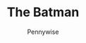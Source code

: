 ---
layout: post
author: Pennywise
category: Filmes
post_date: 2022-04-15
post_modified: 2022-04-15
title: The Batman
description: 'Bruce Wayne é um jovem bilionário da cidade de Gotham City, Nova Jersey, que também age secretamente como o vigilante noturno Batman após o assassinato dos seus pais.'
poster_path: /seyWFgGInaLqW7nOZvu0ZC95rtx.jpg
tmdb_id: 414906
imdb_id: tt1877830
runtime: 185
release_date: 2022
genres:
  - Crime
  - Mistério
  - Thriller
casts:
  - Robert Pattinson
  - Zoë Kravitz
  - Paul Dano
  - Jeffrey Wright
  - John Turturro
  - Peter Sarsgaard
crews:
  - Matt Reeves
trailer: U0kl9yCMC8I
certification: 14
adult: false
vote_average: 7.9
vote_count: 2843
qualitys:
  - 1080p
  - 720p
audios:
  - Dual Áudio
  - Português
  - Inglês
extensions:
  - mkv
  - mp4
---